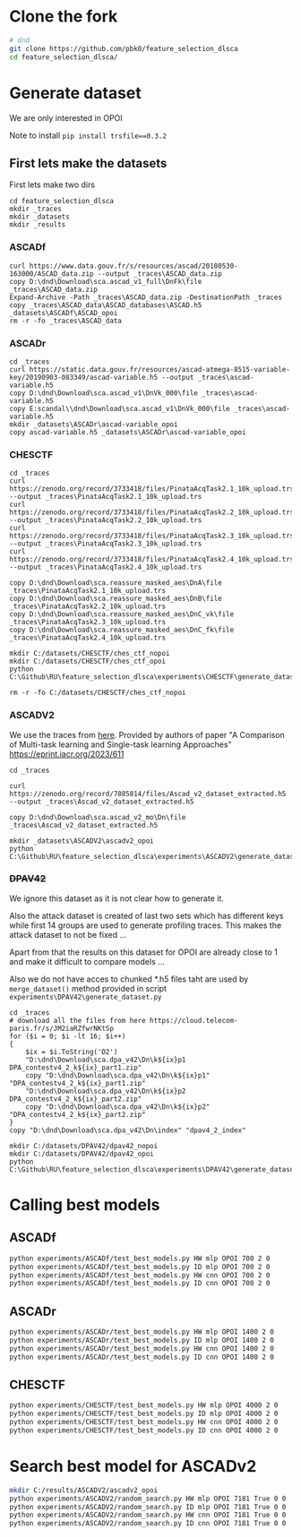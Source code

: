 

# Clone the fork

```bash
# dnd
git clone https://github.com/pbk0/feature_selection_dlsca
cd feature_selection_dlsca/
```

# Generate dataset

We are only interested in OPOI

Note to install `pip install trsfile==0.3.2`


## First lets make the datasets

First lets make two dirs

```pwsh
cd feature_selection_dlsca
mkdir _traces
mkdir _datasets
mkdir _results
```

### ASCADf

```pwsh
curl https://www.data.gouv.fr/s/resources/ascad/20180530-163000/ASCAD_data.zip --output _traces\ASCAD_data.zip
copy D:\dnd\Download\sca.ascad_v1_full\DnFk\file _traces\ASCAD_data.zip
Expand-Archive -Path _traces\ASCAD_data.zip -DestinationPath _traces
copy _traces\ASCAD_data\ASCAD_databases\ASCAD.h5 _datasets\ASCADf\ASCAD_opoi
rm -r -fo _traces\ASCAD_data
```


### ASCADr

```pwsh
cd _traces
curl https://static.data.gouv.fr/resources/ascad-atmega-8515-variable-key/20190903-083349/ascad-variable.h5 --output _traces\ascad-variable.h5
copy D:\dnd\Download\sca.ascad_v1\DnVk_000\file _traces\ascad-variable.h5
copy E:scandal\\dnd\Download\sca.ascad_v1\DnVk_000\file _traces\ascad-variable.h5
mkdir _datasets\ASCADr\ascad-variable_opoi
copy ascad-variable.h5 _datasets\ASCADr\ascad-variable_opoi
```


### CHESCTF

```pwsh
cd _traces
curl https://zenodo.org/record/3733418/files/PinataAcqTask2.1_10k_upload.trs --output _traces\PinataAcqTask2.1_10k_upload.trs
curl https://zenodo.org/record/3733418/files/PinataAcqTask2.2_10k_upload.trs --output _traces\PinataAcqTask2.2_10k_upload.trs
curl https://zenodo.org/record/3733418/files/PinataAcqTask2.3_10k_upload.trs --output _traces\PinataAcqTask2.3_10k_upload.trs
curl https://zenodo.org/record/3733418/files/PinataAcqTask2.4_10k_upload.trs --output _traces\PinataAcqTask2.4_10k_upload.trs

copy D:\dnd\Download\sca.reassure_masked_aes\DnA\file _traces\PinataAcqTask2.1_10k_upload.trs
copy D:\dnd\Download\sca.reassure_masked_aes\DnB\file _traces\PinataAcqTask2.2_10k_upload.trs
copy D:\dnd\Download\sca.reassure_masked_aes\DnC_vk\file _traces\PinataAcqTask2.3_10k_upload.trs
copy D:\dnd\Download\sca.reassure_masked_aes\DnC_fk\file _traces\PinataAcqTask2.4_10k_upload.trs

mkdir C:/datasets/CHESCTF/ches_ctf_nopoi
mkdir C:/datasets/CHESCTF/ches_ctf_opoi
python C:\Github\RU\feature_selection_dlsca\experiments\CHESCTF\generate_dataset.py

rm -r -fo C:/datasets/CHESCTF/ches_ctf_nopoi
```


### ASCADV2

We use the traces from [here](https://zenodo.org/record/7885814). 
Provided by authors of paper "A Comparison of Multi-task learning and Single-task learning Approaches"
https://eprint.iacr.org/2023/611

```pwsh
cd _traces

curl https://zenodo.org/record/7885814/files/Ascad_v2_dataset_extracted.h5 --output _traces\Ascad_v2_dataset_extracted.h5

copy D:\dnd\Download\sca.ascad_v2_mo\Dn\file _traces\Ascad_v2_dataset_extracted.h5

mkdir _datasets\ASCADV2\ascadv2_opoi
python C:\Github\RU\feature_selection_dlsca\experiments\ASCADV2\generate_dataset.py
```

### ~~DPAV42~~

We ignore this dataset as it is not clear how to generate it.

Also the attack dataset is created of last two sets which has different keys while first 14 groups are used to generate profiling traces. This makes the attack dataset to not be fixed ...

Apart from that the results on this dataset for OPOI are already close to 1 and make it difficult to compare models ...

Also we do not have acces to chunked *.h5 files taht are used by `merge_dataset()` method provided in script `experiments\DPAV42\generate_dataset.py`

```pwsh
cd _traces
# download all the files from here https://cloud.telecom-paris.fr/s/JM2iaRZfwrNKtSp
for ($i = 0; $i -lt 16; $i++)
{
    $ix = $i.ToString('D2')
    "D:\dnd\Download\sca.dpa_v42\Dn\k${ix}p1 DPA_contestv4_2_k${ix}_part1.zip"
    copy "D:\dnd\Download\sca.dpa_v42\Dn\k${ix}p1" "DPA_contestv4_2_k${ix}_part1.zip"
    "D:\dnd\Download\sca.dpa_v42\Dn\k${ix}p2 DPA_contestv4_2_k${ix}_part2.zip"
    copy "D:\dnd\Download\sca.dpa_v42\Dn\k${ix}p2" "DPA_contestv4_2_k${ix}_part2.zip"
}
copy "D:\dnd\Download\sca.dpa_v42\Dn\index" "dpav4_2_index"

mkdir C:/datasets/DPAV42/dpav42_nopoi
mkdir C:/datasets/DPAV42/dpav42_opoi
python C:\Github\RU\feature_selection_dlsca\experiments\DPAV42\generate_dataset.py
```



# Calling best models

## ASCADf

```bash
python experiments/ASCADf/test_best_models.py HW mlp OPOI 700 2 0
python experiments/ASCADf/test_best_models.py ID mlp OPOI 700 2 0
python experiments/ASCADf/test_best_models.py HW cnn OPOI 700 2 0
python experiments/ASCADf/test_best_models.py ID cnn OPOI 700 2 0
```

## ASCADr

```bash
python experiments/ASCADr/test_best_models.py HW mlp OPOI 1400 2 0
python experiments/ASCADr/test_best_models.py ID mlp OPOI 1400 2 0
python experiments/ASCADr/test_best_models.py HW cnn OPOI 1400 2 0
python experiments/ASCADr/test_best_models.py ID cnn OPOI 1400 2 0
```

## CHESCTF

```bash
python experiments/CHESCTF/test_best_models.py HW mlp OPOI 4000 2 0
python experiments/CHESCTF/test_best_models.py ID mlp OPOI 4000 2 0
python experiments/CHESCTF/test_best_models.py HW cnn OPOI 4000 2 0
python experiments/CHESCTF/test_best_models.py ID cnn OPOI 4000 2 0
```



# Search best model for ASCADv2

```bash
mkdir C:/results/ASCADV2/ascadv2_opoi
python experiments/ASCADV2/random_search.py HW mlp OPOI 7181 True 0 0
python experiments/ASCADV2/random_search.py ID mlp OPOI 7181 True 0 0
python experiments/ASCADV2/random_search.py HW cnn OPOI 7181 True 0 0
python experiments/ASCADV2/random_search.py ID cnn OPOI 7181 True 0 0
```